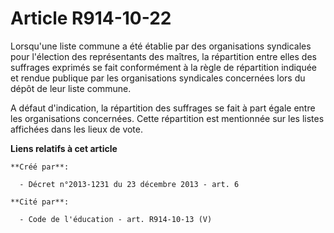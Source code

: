# Article R914-10-22

Lorsqu'une liste commune a été établie par des organisations syndicales pour l'élection des représentants des maîtres, la
répartition entre elles des suffrages exprimés se fait conformément à la règle de répartition indiquée et rendue publique par
les organisations syndicales concernées lors du dépôt de leur liste commune. 

A défaut d'indication, la répartition des suffrages se fait à part égale entre les organisations concernées. Cette
répartition est mentionnée sur les listes affichées dans les lieux de vote.

**Liens relatifs à cet article**

	**Créé par**:

	  - Décret n°2013-1231 du 23 décembre 2013 - art. 6

	**Cité par**:

	  - Code de l'éducation - art. R914-10-13 (V)
